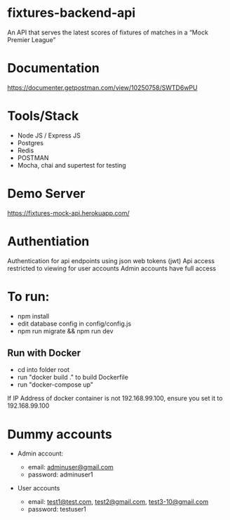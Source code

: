 # fixtures-backend-api
An API that serves the latest scores of fixtures of matches in a “Mock Premier League”

# Documentation

https://documenter.getpostman.com/view/10250758/SWTD6wPU

# Tools/Stack

- Node JS / Express JS
- Postgres
- Redis 
- POSTMAN
- Mocha, chai and supertest for testing

# Demo Server
https://fixtures-mock-api.herokuapp.com/


# Authentiation

Authentication for api endpoints using json web tokens (jwt)
Api access restricted to viewing for user accounts
Admin accounts have full access

# To run:

- npm install
- edit database config in config/config.js
- npm run migrate && npm run dev


## Run with Docker

- cd into folder root
- run "docker build ." to build Dockerfile
- run "docker-compose up"

If IP Address of docker container is not 192.168.99.100, ensure you set it to 192.168.99.100

# Dummy accounts

-  Admin account:
    - email: adminuser@gmail.com
    - password: adminuser1

- User accounts
    - email: test1@test.com, test2@gmail.com, test3-10@gmail.com
    - password: testuser1